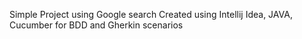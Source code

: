Simple Project using Google search 
Created using Intellij Idea, JAVA, Cucumber for BDD and Gherkin scenarios
